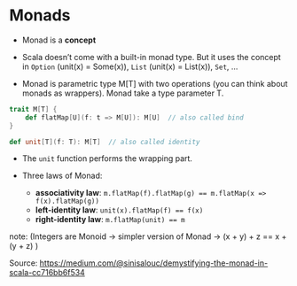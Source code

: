 Monads
====================

- Monad is a **concept**
- Scala doesn’t come with a built-in monad type. But it uses the concept in `Option` (unit(x) = Some(x)), `List` (unit(x) = List(x)), `Set`, ...

- Monad is parametric type M[T] with two operations (you can think about monads as wrappers). Monad take a type parameter T. 
```scala
trait M[T] {
    def flatMap[U](f: t => M[U]): M[U]  // also called bind
}

def unit[T](f: T): M[T]  // also called identity
```
- The `unit` function performs the wrapping part.

- Three laws of Monad:
  - **associativity law**: `m.flatMap(f).flatMap(g) == m.flatMap(x => f(x).flatMap(g))`
  - **left-identity law**: `unit(x).flatMap(f) == f(x)`
  - **right-identity law**: `m.flatMap(unit) == m`

note: (Integers are Monoid -> simpler version of Monad -> (x + y) + z == x + (y + z) )

Source: https://medium.com/@sinisalouc/demystifying-the-monad-in-scala-cc716bb6f534

